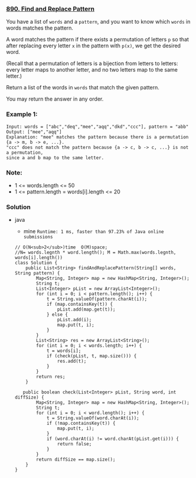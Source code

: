 ###  [890. Find and Replace Pattern](https://leetcode.com/problems/find-and-replace-pattern/)

You have a list of `words` and a `pattern`, and you want to know which `words` in words matches the pattern.

A word matches the pattern if there exists a permutation of letters `p` so that after replacing every letter `x` in the pattern with `p(x)`, we get the desired word.

(Recall that a permutation of letters is a bijection from letters to letters: every letter maps to another letter, and no two letters map to the same letter.)

Return a list of the words in `words` that match the given pattern. 

You may return the answer in any order.


### Example 1:
    Input: words = ["abc","deq","mee","aqq","dkd","ccc"], pattern = "abb"
    Output: ["mee","aqq"]
    Explanation: "mee" matches the pattern because there is a permutation {a -> m, b -> e, ...}. 
    "ccc" does not match the pattern because {a -> c, b -> c, ...} is not a permutation,
    since a and b map to the same letter.
 

### Note:
* 1 <= words.length <= 50
* 1 <= pattern.length = words[i].length <= 20


### Solution

* java  

    * mine `Runtime: 1 ms, faster than 97.23% of Java online submissions`
    ```
    // O(N<sub>2</sub>)time  O(M)space;   
    //N= words.legnth * word.length(); M = Math.max(words.legnth, words[i].length())
    class Solution {
        public List<String> findAndReplacePattern(String[] words, String pattern) {
            Map<String, Integer> map = new HashMap<String, Integer>();
            String t;
            List<Integer> pList = new ArrayList<Integer>();
            for (int i = 0; i < pattern.length(); i++) {
                t = String.valueOf(pattern.charAt(i));
                if (map.containsKey(t)) {
                    pList.add(map.get(t));
                } else {
                    pList.add(i);
                    map.put(t, i);
                }
            }
            List<String> res = new ArrayList<String>();
            for (int i = 0; i < words.length; i++) {
                t = words[i];
                if (check(pList, t, map.size())) {
                    res.add(t);
                }
            }
            return res;
        }

       public boolean check(List<Integer> pList, String word, int diffSize) {
            Map<String, Integer> map = new HashMap<String, Integer>();
            String t;
            for (int i = 0; i < word.length(); i++) {
                t = String.valueOf(word.charAt(i));
                if (!map.containsKey(t)) {
                    map.put(t, i);
                }
                if (word.charAt(i) != word.charAt(pList.get(i))) {
                    return false;
                }
            }
            return diffSize == map.size();
        }
    }
    ```
